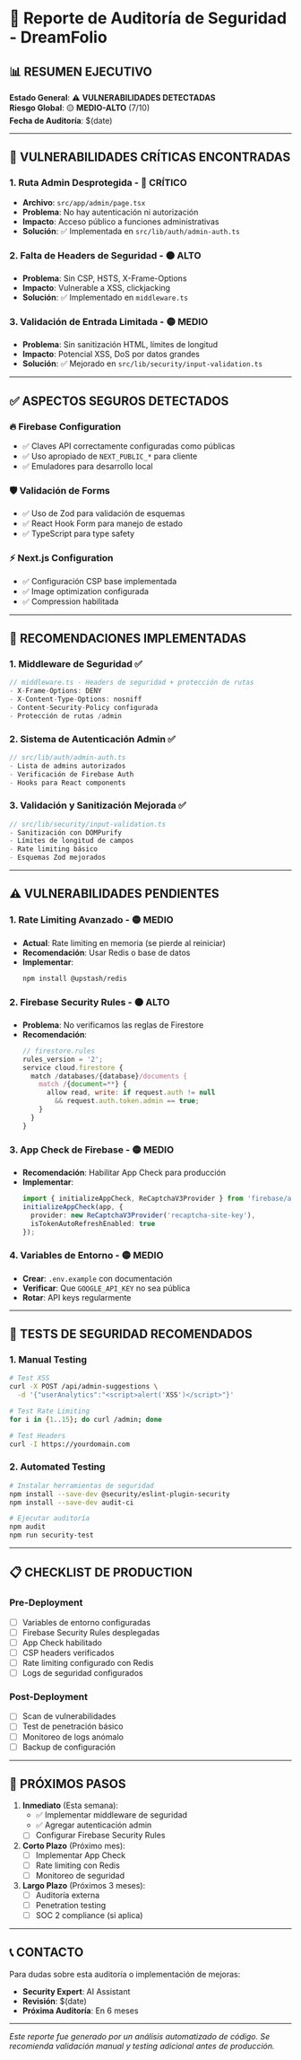 # 🔐 Reporte de Auditoría de Seguridad - DreamFolio

## 📊 **RESUMEN EJECUTIVO**

**Estado General**: ⚠️ **VULNERABILIDADES DETECTADAS**  
**Riesgo Global**: 🟡 **MEDIO-ALTO** (7/10)  
**Fecha de Auditoría**: $(date)

---

## 🚨 **VULNERABILIDADES CRÍTICAS ENCONTRADAS**

### 1. **Ruta Admin Desprotegida** - 🔴 **CRÍTICO**
- **Archivo**: `src/app/admin/page.tsx`
- **Problema**: No hay autenticación ni autorización
- **Impacto**: Acceso público a funciones administrativas
- **Solución**: ✅ Implementada en `src/lib/auth/admin-auth.ts`

### 2. **Falta de Headers de Seguridad** - 🟠 **ALTO**
- **Problema**: Sin CSP, HSTS, X-Frame-Options
- **Impacto**: Vulnerable a XSS, clickjacking
- **Solución**: ✅ Implementado en `middleware.ts`

### 3. **Validación de Entrada Limitada** - 🟡 **MEDIO**
- **Problema**: Sin sanitización HTML, límites de longitud
- **Impacto**: Potencial XSS, DoS por datos grandes
- **Solución**: ✅ Mejorado en `src/lib/security/input-validation.ts`

---

## ✅ **ASPECTOS SEGUROS DETECTADOS**

### 🔥 **Firebase Configuration**
- ✅ Claves API correctamente configuradas como públicas
- ✅ Uso apropiado de `NEXT_PUBLIC_*` para cliente
- ✅ Emuladores para desarrollo local

### 🛡️ **Validación de Forms**
- ✅ Uso de Zod para validación de esquemas
- ✅ React Hook Form para manejo de estado
- ✅ TypeScript para type safety

### ⚡ **Next.js Configuration**
- ✅ Configuración CSP base implementada
- ✅ Image optimization configurada
- ✅ Compression habilitada

---

## 🔧 **RECOMENDACIONES IMPLEMENTADAS**

### 1. **Middleware de Seguridad** ✅
```typescript
// middleware.ts - Headers de seguridad + protección de rutas
- X-Frame-Options: DENY
- X-Content-Type-Options: nosniff  
- Content-Security-Policy configurada
- Protección de rutas /admin
```

### 2. **Sistema de Autenticación Admin** ✅
```typescript
// src/lib/auth/admin-auth.ts
- Lista de admins autorizados
- Verificación de Firebase Auth
- Hooks para React components
```

### 3. **Validación y Sanitización Mejorada** ✅
```typescript
// src/lib/security/input-validation.ts
- Sanitización con DOMPurify
- Límites de longitud de campos
- Rate limiting básico
- Esquemas Zod mejorados
```

---

## ⚠️ **VULNERABILIDADES PENDIENTES**

### 1. **Rate Limiting Avanzado** - 🟡 **MEDIO**
- **Actual**: Rate limiting en memoria (se pierde al reiniciar)
- **Recomendación**: Usar Redis o base de datos
- **Implementar**: 
  ```bash
  npm install @upstash/redis
  ```

### 2. **Firebase Security Rules** - 🟠 **ALTO**
- **Problema**: No verificamos las reglas de Firestore
- **Recomendación**: 
  ```javascript
  // firestore.rules
  rules_version = '2';
  service cloud.firestore {
    match /databases/{database}/documents {
      match /{document=**} {
        allow read, write: if request.auth != null 
          && request.auth.token.admin == true;
      }
    }
  }
  ```

### 3. **App Check de Firebase** - 🟡 **MEDIO**
- **Recomendación**: Habilitar App Check para producción
- **Implementar**: 
  ```typescript
  import { initializeAppCheck, ReCaptchaV3Provider } from 'firebase/app-check';
  initializeAppCheck(app, {
    provider: new ReCaptchaV3Provider('recaptcha-site-key'),
    isTokenAutoRefreshEnabled: true
  });
  ```

### 4. **Variables de Entorno** - 🟡 **MEDIO**
- **Crear**: `.env.example` con documentación
- **Verificar**: Que `GOOGLE_API_KEY` no sea pública
- **Rotar**: API keys regularmente

---

## 🔬 **TESTS DE SEGURIDAD RECOMENDADOS**

### 1. **Manual Testing**
```bash
# Test XSS
curl -X POST /api/admin-suggestions \
  -d '{"userAnalytics":"<script>alert('XSS')</script>"}'

# Test Rate Limiting  
for i in {1..15}; do curl /admin; done

# Test Headers
curl -I https://yourdomain.com
```

### 2. **Automated Testing**
```bash
# Instalar herramientas de seguridad
npm install --save-dev @security/eslint-plugin-security
npm install --save-dev audit-ci

# Ejecutar auditoría
npm audit
npm run security-test
```

---

## 📋 **CHECKLIST DE PRODUCTION**

### Pre-Deployment
- [ ] Variables de entorno configuradas
- [ ] Firebase Security Rules desplegadas  
- [ ] App Check habilitado
- [ ] CSP headers verificados
- [ ] Rate limiting configurado con Redis
- [ ] Logs de seguridad configurados

### Post-Deployment  
- [ ] Scan de vulnerabilidades
- [ ] Test de penetración básico
- [ ] Monitoreo de logs anómalo
- [ ] Backup de configuración

---

## 🚀 **PRÓXIMOS PASOS**

1. **Inmediato** (Esta semana):
   - ✅ Implementar middleware de seguridad
   - ✅ Agregar autenticación admin
   - [ ] Configurar Firebase Security Rules

2. **Corto Plazo** (Próximo mes):
   - [ ] Implementar App Check
   - [ ] Rate limiting con Redis
   - [ ] Monitoreo de seguridad

3. **Largo Plazo** (Próximos 3 meses):
   - [ ] Auditoría externa
   - [ ] Penetration testing
   - [ ] SOC 2 compliance (si aplica)

---

## 📞 **CONTACTO**

Para dudas sobre esta auditoría o implementación de mejoras:
- **Security Expert**: AI Assistant
- **Revisión**: $(date)
- **Próxima Auditoría**: En 6 meses

---

*Este reporte fue generado por un análisis automatizado de código. Se recomienda validación manual y testing adicional antes de producción.* 